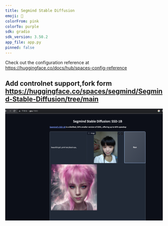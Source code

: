 ```yaml
---
title: Segmind Stable Diffusion
emoji: 👀
colorFrom: pink
colorTo: purple
sdk: gradio
sdk_version: 3.50.2
app_file: app.py
pinned: false
---
```


Check out the configuration reference at https://huggingface.co/docs/hub/spaces-config-reference

## Add controlnet support,fork form https://huggingface.co/spaces/segmind/Segmind-Stable-Diffusion/tree/main
<img src="./demo/1.jpg">
